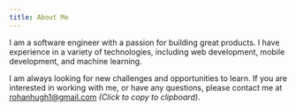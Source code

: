 ```yaml
---
title: About Me
---
```


I am a software engineer with a passion for building great products. I have experience in a variety of technologies, including web development, mobile development, and machine learning.

I am always looking for new challenges and opportunities to learn. If you are interested in working with me, or have any questions, please contact me at [rohanhugh1@gmail.com]() *(Click to copy to clipboard)*.
